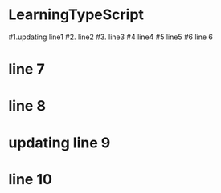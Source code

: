 # LearningTypeScript
#1.updating line1
#2. line2
#3. line3
#4 line4
#5 line5
#6 line 6
# line 7 
# line 8
# updating line 9
# line 10
